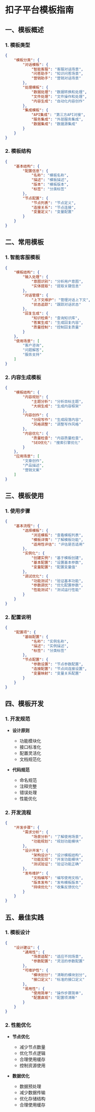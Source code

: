 # 扣子平台模板指南

## 一、模板概述

### 1. 模板类型
```json
{
    "模板分类": {
        "对话模板": {
            "智能客服": "客服对话场景",
            "问答助手": "知识问答场景",
            "营销助手": "营销对话场景"
        },
        "处理模板": {
            "数据处理": "数据转换和处理",
            "文件处理": "文件操作和处理",
            "内容生成": "自动化内容创作"
        },
        "集成模板": {
            "API集成": "第三方API对接",
            "服务集成": "外部服务集成",
            "数据集成": "数据源集成"
        }
    }
}
```

### 2. 模板结构
```json
{
    "基本结构": {
        "配置信息": {
            "名称": "模板名称",
            "描述": "模板描述",
            "版本": "模板版本",
            "标签": "分类标签"
        },
        "节点配置": {
            "节点列表": "节点定义",
            "连接关系": "节点连接",
            "变量定义": "变量配置"
        }
    }
}
```

## 二、常用模板

### 1. 智能客服模板
```json
{
    "模板结构": {
        "输入处理": {
            "意图识别": "分析用户意图",
            "实体提取": "提取关键信息"
        },
        "对话管理": {
            "上下文维护": "管理对话上下文",
            "状态追踪": "跟踪对话状态"
        },
        "回复生成": {
            "知识检索": "查询知识库",
            "答案生成": "生成回复内容",
            "质量控制": "控制回复质量"
        }
    },
    "使用场景": [
        "客户咨询",
        "问题解答",
        "服务支持"
    ]
}
```

### 2. 内容生成模板
```json
{
    "模板结构": {
        "内容规划": {
            "主题分析": "分析目标主题",
            "大纲生成": "生成内容框架"
        },
        "内容创作": {
            "分段写作": "生成段落内容",
            "风格调整": "调整写作风格"
        },
        "内容优化": {
            "质量检查": "内容质量检查",
            "SEO优化": "搜索引擎优化"
        }
    },
    "应用场景": [
        "文章创作",
        "产品描述",
        "营销文案"
    ]
}
```

## 三、模板使用

### 1. 使用步骤
```json
{
    "基本流程": {
        "选择模板": {
            "浏览模板": "查看模板列表",
            "模板详情": "了解模板功能",
            "适用性评估": "评估是否适用"
        },
        "实例化": {
            "创建实例": "基于模板创建",
            "基本配置": "设置基本参数",
            "变量配置": "配置变量值"
        },
        "调试优化": {
            "功能测试": "验证基本功能",
            "参数调优": "优化配置参数",
            "性能测试": "测试运行性能"
        }
    }
}
```

### 2. 配置说明
```json
{
    "配置项": {
        "基础配置": {
            "名称": "实例名称",
            "描述": "实例描述",
            "标签": "分类标签"
        },
        "节点配置": {
            "参数设置": "节点参数配置",
            "连接配置": "节点间连接设置",
            "变量映射": "变量关系配置"
        }
    }
}
```

## 四、模板开发

### 1. 开发规范
- **设计原则**
  - 功能模块化
  - 接口标准化
  - 配置灵活化
  - 文档规范化

- **代码规范**
  - 命名规范
  - 注释完整
  - 错误处理
  - 性能优化

### 2. 开发流程
```json
{
    "开发步骤": {
        "需求分析": {
            "场景分析": "了解使用场景",
            "功能规划": "规划功能模块"
        },
        "设计开发": {
            "架构设计": "设计模板结构",
            "功能实现": "开发功能模块",
            "测试验证": "验证功能正确"
        },
        "发布维护": {
            "文档编写": "编写使用文档",
            "版本发布": "发布模板版本",
            "持续优化": "收集反馈优化"
        }
    }
}
```

## 五、最佳实践

### 1. 模板设计
```json
{
    "设计建议": {
        "通用性": {
            "场景适配": "适应不同场景",
            "参数配置": "灵活的参数配置"
        },
        "可维护性": {
            "模块划分": "清晰的模块划分",
            "接口定义": "标准的接口定义"
        },
        "易用性": {
            "使用简单": "操作步骤简单",
            "配置直观": "配置项清晰"
        }
    }
}
```

### 2. 性能优化
- **节点优化**
  - 减少节点数量
  - 优化节点逻辑
  - 合理使用缓存
  - 控制资源使用

- **数据优化**
  - 数据预处理
  - 减少数据传输
  - 优化存储结构
  - 合理使用缓存 